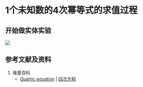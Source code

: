 # 1个未知数的4次幂等式的求值过程

## 开始做实体实验

![](/images/函数和极限/n个未知数和n次幂的等式/1个未知数的4次幂等式的求值过程/1a1.jpg)

## 参考文献及资料

1. 维基百科
	- [Quartic equation](https://en.wikipedia.org/wiki/Quartic_equation) | [四次方程](https://zh.wikipedia.org/wiki/%E5%9B%9B%E6%AC%A1%E6%96%B9%E7%A8%8B) 